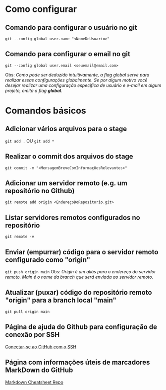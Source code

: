 # Como configurar
## Comando para configurar o usuário no git  
`git --config global user.name "<NomeDeUsuario>"`

## Comando para configurar o email no git
`git --config global user.email <seuemail@email.com>`

Obs: _Como pode ser deduzido intuitivamente, a flag global serve para realizar essas configurações globalmente. Se por algum motivo você desejar realizar uma configuração especifica de usuário e e-mail em algum projeto, omita a flag __global__._

# Comandos básicos
## Adicionar vários arquivos para o stage
`git add .` OU `git add *`

## Realizar o commit dos arquivos do stage
`git commit -m "<MensagemBreveComInformaçõesRelevantes>"`

## Adicionar um servidor remoto (e.g. um repositório no Github)
`git remote add origin <EndereçoDoRepositorio.git>`

## Listar servidores remotos configurados no repositório
`git remote -v`

## Enviar (empurrar) código para o servidor remoto configurado como "origin"
`git push origin main`
Obs: _Origin é um aliás para o endereço do servidor remoto. Main é o nome da branch que será enviada ao servidor remoto._

## Atualizar (puxar) código do repositório remoto "origin" para a branch local "main"
`git pull origin main`

## Página de ajuda do Github para configuração de conexão por SSH
[Conectar-se ao GitHub com o SSH](https://docs.github.com/pt/authentication/connecting-to-github-with-ssh)

## Página com informações úteis de marcadores MarkDown do GitHub
[Markdown Cheatsheet Repo](https://github.com/adam-p/markdown-here/wiki/Markdown-Cheatsheet)
